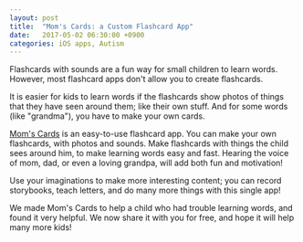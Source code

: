 ```yaml
---
layout: post
title:  "Mom's Cards: a Custom Flashcard App"
date:   2017-05-02 06:30:00 +0900
categories: iOS apps, Autism
---
```


Flashcards with sounds are a fun way for small children to learn words. However, most flashcard apps don't allow you to create flashcards.

It is easier for kids to learn words if the flashcards show photos of things that they have seen around them; like their own stuff. And for some words (like "grandma"), you have to make your own cards.

[Mom's Cards](https://itunes.apple.com/jp/app/moms-cards/id1175190503?l=en&mt=8) is an easy-to-use flashcard app. You can make your own flashcards, with photos and sounds. Make flashcards with things the child sees around him, to make learning words easy and fast. Hearing the voice of mom, dad, or even a loving grandpa, will add both fun and motivation!

Use your imaginations to make more interesting content; you can record storybooks, teach letters, and do many more things with this single app!

We made Mom's Cards to help a child who had trouble learning words, and found it very helpful. We now share it with you for free, and hope it will help many more kids!
